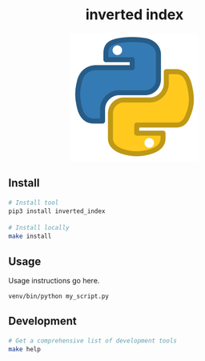 <div align="center">

# inverted index

<img src="https://raw.githubusercontent.com/justintime50/assets/main/src/python-template/showcase.png" alt="Showcase">

</div>

## Install

```bash
# Install tool
pip3 install inverted_index

# Install locally
make install
```

## Usage

Usage instructions go here.

```bash
venv/bin/python my_script.py
```

## Development

```bash
# Get a comprehensive list of development tools
make help
```
